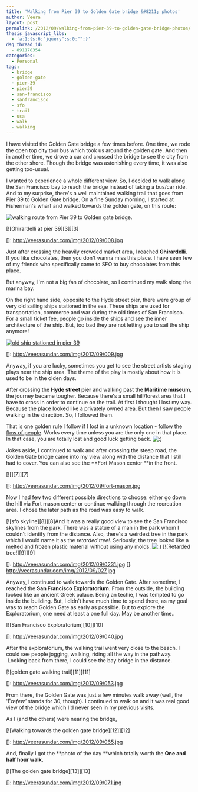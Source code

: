 ```yaml
---
title: 'Walking from Pier 39 to Golden Gate bridge &#8211; photos'
author: Veera
layout: post
permalink: /2012/09/walking-from-pier-39-to-golden-gate-bridge-photos/
thesis_javascript_libs:
  - 'a:1:{s:6:"jquery";s:0:"";}'
dsq_thread_id:
  - 891178354
categories:
  - Personal
tags:
  - bridge
  - golden-gate
  - pier-39
  - pier39
  - san-francisco
  - sanfrancisco
  - sfo
  - trail
  - usa
  - walk
  - walking
---
```


I have visited the Golden Gate bridge a few times before. One time, we rode the open top city tour bus which took us around the golden gate. And then in another time, we drove a car and crossed the bridge to see the city from the other shore. Though the bridge was astonishing every time, it was also getting too-usual.

I wanted to experience a whole different view. So, I decided to walk along the San Francisco bay to reach the bridge instead of taking a bus/car ride. And to my surprise, there's a well maintained walking trail that goes from Pier 39 to Golden Gate bridge. On a fine Sunday morning, I started at Fisherman's wharf and walked towards the golden gate, on this route:

![walking route from Pier 39 to Golden gate bridge][1].

 [1]: http://veerasundar.com/img/2012/09/pier39-golden-gate-route.png "pier39-golden-gate-route"

[![Ghirardelli at pier 39][3]][3]

 []: http://veerasundar.com/img/2012/09/008.jpg

Just after crossing the heavily crowded market area, I reached **Ghirardelli**. If you like chocolates, then you don't wanna miss this place. I have seen few of my friends who specifically came to SFO to buy chocolates from this place.

But anyway, I'm not a big fan of chocolate, so I continued my walk along the marina bay.

On the right hand side, opposite to the Hyde street pier, there were group of very old sailing ships stationed in the sea. These ships are used for transportation, commerce and war during the old times of San Francisco. For a small ticket fee, people go inside the ships and see the inner architecture of the ship. But, too bad they are not letting you to sail the ship anymore!

[![old ship stationed in pier 39][4]][4]

 []: http://veerasundar.com/img/2012/09/009.jpg

Anyway, if you are lucky, sometimes you get to see the street artists staging plays near the ship area. The theme of the play is mostly about how it is used to be in the olden days.

After crossing the **Hyde street pier** and walking past the **Maritime museum**, the journey became tougher. Because there's a small hill/forest area that I have to cross in order to continue on the trail. At first I thought I lost my way. Because the place looked like a privately owned area. But then I saw people walking in the direction. So, I followed them.

That is one golden rule I follow if I lost in a unknown location - [follow the flow of people][4]. Works every time unless you are the only one in that place. In that case, you are totally lost and good luck getting back. ![:)][5] 

 [4]: http://www.bbc.co.uk/news/magazine-15125287 "6 ways to never lost in a city again"
 [5]: http://veerasundar.com/blog/wp-includes/images/smilies/icon_smile.gif

Jokes aside, I continued to walk and after crossing the steep road, the Golden Gate bridge came into my view along with the distance that I still had to cover. You can also see the **Fort Mason center **in the front.

[![][7]][7]

 []: http://veerasundar.com/img/2012/09/fort-mason.jpg

Now I had few two different possible directions to choose: either go down the hill via Fort mason center or continue walking through the recreation area. I chose the later path as the road was easy to walk.

[![sfo skyline][8]][8]And it was a really good view to see the San Francisco skylines from the park. There was a statue of a man in the park whom I couldn't identify from the distance. Also, there's a weirdest tree in the park which I would name it as the *retarded tree!*. Seriously, the tree looked like a melted and frozen plastic material without using any molds. ![:)][5] [![Retarded tree!][9]][9]

 []: http://veerasundar.com/img/2012/09/0231.jpg
 []: http://veerasundar.com/img/2012/09/027.jpg

Anyway, I continued to walk towards the Golden Gate. After sometime, I reached the **San Francisco Exploratorium**. From the outside, the building looked like an ancient Greek palace. Being an techie, I was tempted to go inside the building. But, I didn't have much time to spend there, as my goal was to reach Golden Gate as early as possible. But to explore the Exploratorium, one need at least a one full day. May be another time..

[![San Francisco Exploratorium][10]][10]

 []: http://veerasundar.com/img/2012/09/040.jpg

After the exploratorium, the walking trail went very close to the beach. I could see people jogging, walking, riding all the way in the pathway.  Looking back from there, I could see the bay bridge in the distance.

[![golden gate walking trail][11]][11]

 []: http://veerasundar.com/img/2012/09/053.jpg

From there, the Golden Gate was just a few minutes walk away (well, the 'Ëœ*few'* stands for 30, though). I continued to walk on and it was real good view of the bridge which I'd never seen in my previous visits.

As I (and the others) were nearing the bridge,

[![Walking towards the golden gate bridge][12]][12]

 []: http://veerasundar.com/img/2012/09/065.jpg

And, finally I got the **photo of the day **which totally worth the **One and half hour walk.**

[![The golden gate bridge][13]][13]

 []: http://veerasundar.com/img/2012/09/071.jpg